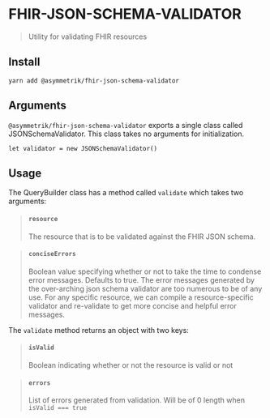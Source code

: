 # FHIR-JSON-SCHEMA-VALIDATOR
> Utility for validating FHIR resources

## Install
```shell
yarn add @asymmetrik/fhir-json-schema-validator
```

## Arguments

`@asymmetrik/fhir-json-schema-validator` exports a single class called JSONSchemaValidator. This class takes no arguments for initialization.
```
let validator = new JSONSchemaValidator()
```


## Usage
The QueryBuilder class has a method called `validate` which takes two arguments:

>#### `resource`
>The resource that is to be validated against the FHIR JSON schema.

>#### `conciseErrors`
>Boolean value specifying whether or not to take the time to condense error messages. Defaults to true.
The error messages generated by the over-arching json schema validator are too numerous to be of any use. For
any specific resource, we can compile a resource-specific validator and re-validate to get more concise and helpful
error messages.

The `validate` method returns an object with two keys:
>#### `isValid`
>Boolean indicating whether or not the resource is valid or not

>#### `errors`
>List of errors generated from validation. Will be of 0 length when `isValid === true`
